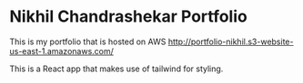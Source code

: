 # Nikhil Chandrashekar Portfolio

This is my portfolio that is hosted on AWS
http://portfolio-nikhil.s3-website-us-east-1.amazonaws.com/

This is a React app that makes use of tailwind for styling. 
